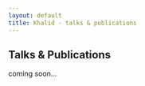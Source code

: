 ```yaml
---
layout: default
title: Khalid - talks & publications
---
```


Talks & Publications
--------------------
coming soon...